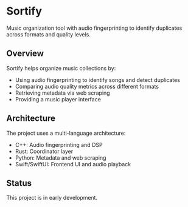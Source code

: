 # Sortify

Music organization tool with audio fingerprinting to identify duplicates across formats and quality levels.

## Overview

Sortify helps organize music collections by:
- Using audio fingerprinting to identify songs and detect duplicates
- Comparing audio quality metrics across different formats
- Retrieving metadata via web scraping
- Providing a music player interface

## Architecture

The project uses a multi-language architecture:
- C++: Audio fingerprinting and DSP
- Rust: Coordinator layer
- Python: Metadata and web scraping
- Swift/SwiftUI: Frontend UI and audio playback

## Status

This project is in early development.